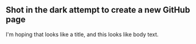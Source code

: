 ## Shot in the dark attempt to create a new GitHub page

I'm hoping that looks like a title, and this looks like body text.

